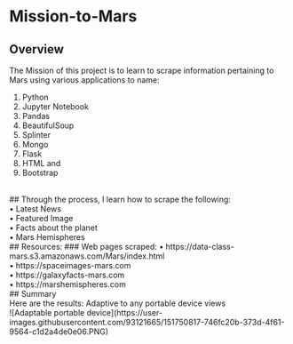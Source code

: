 # Mission-to-Mars
## Overview
The Mission of this project is to learn to scrape information pertaining to Mars using various applications to name:
1.	Python
2.	Jupyter Notebook 
3.	Pandas
4.	BeautifulSoup
5.	Splinter
6.	Mongo
7.	Flask
8.	HTML and 
9.	Bootstrap 
<br>
## Through the process, I learn how to scrape the following: <br>
•	Latest News<br>
•	Featured Image<br>
•	Facts about the planet<br>
•	Mars Hemispheres<br>
## Resources: ### Web pages scraped:
•	https://data-class-mars.s3.amazonaws.com/Mars/index.html <br>
•	https://spaceimages-mars.com <br>
•	https://galaxyfacts-mars.com <br>
•	https://marshemispheres.com<br>
## Summary
<br>
Here are the results: Adaptive to any portable device views <br>
![Adaptable portable device](https://user-images.githubusercontent.com/93121665/151750817-746fc20b-373d-4f61-9564-c1d2a4de0e06.PNG)
